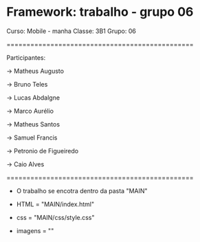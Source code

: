 # Framework: trabalho - grupo 06

 Curso:  Mobile - manha
 Classe: 3B1
 Grupo:  06



===============================================

Participantes:


-> Matheus Augusto 

-> Bruno Teles

-> Lucas Abdalgne

-> Marco Aurélio

-> Matheus Santos

-> Samuel Francis

-> Petronio de Figueiredo

-> Caio Alves



===============================================
- O trabalho se encotra dentro da pasta "MAIN"

- HTML = "MAIN/index.html"
- css = "MAIN/css/style.css"
- imagens = ""








